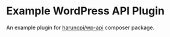 # Example WordPress API Plugin
An example plugin for [haruncpi/wp-api](https://github.com/haruncpi/wp-api) composer package.